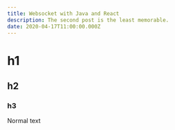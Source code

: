 ```yaml
---
title: Websocket with Java and React
description: The second post is the least memorable.
date: 2020-04-17T11:00:00.000Z
---
```


# h1

## h2

### h3

Normal text
